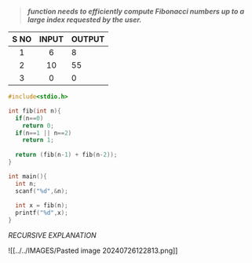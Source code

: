 > ***function needs to efficiently compute Fibonacci numbers up to a large index requested by the user.***

| S NO | INPUT | OUTPUT |
| :--: | :---: | ------ |
|  1   |   6   | 8      |
|  2   |  10   | 55     |
|  3   |   0   | 0      |
```c
#include<stdio.h>

int fib(int n){
  if(n==0)
    return 0;
  if(n==1 || n==2)
    return 1;
  
  return (fib(n-1) + fib(n-2));
}

int main(){
  int n;
  scanf("%d",&n);
  
  int x = fib(n);
  printf("%d",x);
}
```

*RECURSIVE EXPLANATION*

![[../../IMAGES/Pasted image 20240726122813.png]]
